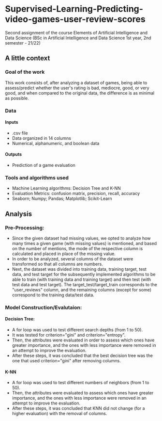 # Supervised-Learning-Predicting-video-games-user-review-scores
Second assignment of the course Elements of Artificial Intelligence and Data Science (BSc in Artificial Intelligence and Data Science 1st year, 2nd semester - 21/22)

## A little context
### Goal of the work
This work consists of, after analyzing a dataset of games, being able to assess/predict whether the user's rating is bad, mediocre, good, or very good, and when compared to the original data, the difference is as minimal as possible.

### Data
#### Inputs
* .csv file
* Data organized in 14 columns
* Numerical, alphanumeric, and boolean data
#### Outputs
* Prediction of a game evaluation

### Tools and algorithms used
* Machine Learning algorithms: Decision Tree and K-NN
* Evaluation Metrics: confusion matrix, precision, recall, accuracy
* Seaborn; Numpy; Pandas; Matplotlib; Scikit-Learn

## Analysis
### Pre-Processing:
* Since the given dataset had missing values, we opted to analyze how many times a given game (with missing values) is mentioned, and based on the number of mentions, the mode of the respective column is calculated and placed in place of the missing value.
*  In order to be analyzed, several columns of the dataset were transformed so that all columns are numbers.
*  Next, the dataset was divided into training data, training target, test data, and test target for the subsequently implemented algorithms to be able to train (with training data and training target) and then test (with test data and test target). The target_test/target_train corresponds to the "user_reviews" column, and the remaining columns (except for some) correspond to the training data/test data.
### Model Construction/Evalutaion:
#### Decision Tree:
* A for loop was used to test different search depths (from 1 to 50).
* It was tested for criterion="gini" and criterion="entropy".
* Then, the attributes were evaluated in order to assess which ones have greater importance, and the ones with less importance were removed in an attempt to improve the evaluation.
* After these steps, it was concluded that the best decision tree was the one that used criterion="gini" after removing columns.
#### K-NN
* A for loop was used to test different numbers of neighbors (from 1 to 50).
* Then, the attributes were evaluated to assess which ones have greater importance, and the ones with less importance were removed in an attempt to improve the evaluation.
*  After these steps, it was concluded that KNN did not change (for a higher evaluation) with the removal of columns.
